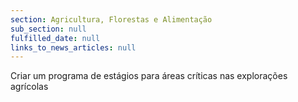 ```yaml
---
section: Agricultura, Florestas e Alimentação
sub_section: null
fulfilled_date: null
links_to_news_articles: null
---
```


Criar um programa de estágios para áreas críticas nas explorações agrícolas
